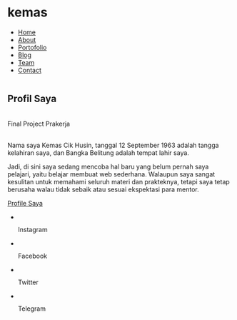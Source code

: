 # kemas

<!DOCTYPE html>
<html lang="en">
<head>
    <meta charset="UTF-8">
    <meta name="viewport" content="width=device-width, initial-scale=1.0">
    <link rel="stylesheet" href="stylefp.css">
    <title>Web | Portofolio</title>
</head>
<body>
    <div class="container">
        <div class="sidebar">
            <nav>
                <ul>
                    <li><a href="home.html">Home</a></li>   
                    <li><a href="about.html">About</a></li>
                    <li><a href="portofolio.html">Portofolio</a></li>
                    <li><a href="blog.html">Blog</a></li>
                    <li><a href="team.html">Team</a></li>   
                    <li><a href="contact.html">Contact</a></li>  
                </ul>
            </nav>
        </div>
        <main class="content">
              <section class="hero">
                  <img src="logo.webp" alt="">
              <div class="hero-content">
                  <h1>Profil Saya</h1><br></h2>Final Project Prakerja</h2><br><br>   
<p> Nama saya Kemas Cik Husin, tanggal 12 September 1963 adalah tangga kelahiran saya, dan Bangka Belitung adalah tempat lahir saya.

Jadi, di sini saya sedang mencoba hal baru yang belum pernah saya pelajari, yaitu belajar membuat web sederhana.
    Walaupun saya sangat kesulitan untuk memahami seluruh materi dan prakteknya, tetapi saya tetap berusaha walau tidak sebaik atau sesuai ekspektasi para mentor.
</p>
<a href="" class="action-btn">Profile Saya</a>
              </div>
                </section>
        </div>
        <div class="footer">
            <footer>
            <ul>
                <li><img src="ig.png" alt=""><p>Instagram</p></a></li>
                <li><img src="fb.png" alt=""><p>Facebook</p></a></li>
                <li><img src="twitter.png" alt=""><p>Twitter</p></a></li>
                <li><img src="tele.png" alt=""><p>Telegram</p></a></li>
            </ul>
            </footer>
        </div>
    </div>    
</body>
</html>
